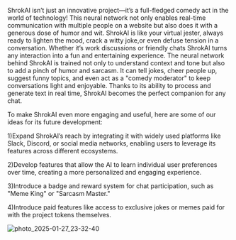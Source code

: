 ShrokAI isn’t just an innovative project—it’s a full-fledged comedy act in the world of technology!
This neural network not only enables real-time communication with multiple people on a website but also does it with a generous dose of humor and wit.
ShrokAI is like your virtual jester, always ready to lighten the mood, crack a witty joke,or even defuse tension in a conversation.
Whether it’s work discussions or friendly chats ShrokAI turns any interaction into a fun and entertaining experience.
The neural network behind ShrokAI is trained not only to understand context and tone but also to add a pinch of humor and sarcasm.
It can tell jokes, cheer people up, suggest funny topics, and even act as a "comedy moderator" to keep conversations light and enjoyable.
Thanks to its ability to process and generate text in real time, ShrokAI becomes the perfect companion for any chat.

To make ShrokAI even more engaging and useful, here are some of our ideas for its future development:

1)Expand ShrokAI’s reach by integrating it with widely used platforms like Slack, Discord, or social media networks, enabling users to leverage its features across different ecosystems.

2)Develop features that allow the AI to learn individual user preferences over time, creating a more personalized and engaging experience.

3)Introduce a badge and reward system for chat participation, such as "Meme King" or "Sarcasm Master."

4)Introduce paid features like access to exclusive jokes or memes paid for with the project tokens themselves.

![photo_2025-01-27_23-32-40](https://github.com/user-attachments/assets/5c77555b-5d5d-4b48-859e-fd9c7c1535f1)
